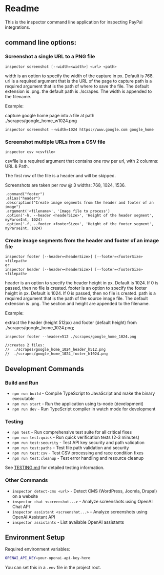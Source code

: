 # Readme

This is the inspector command line application for inspecting PayPal integrations.

## command line options:
### Screenshot a single URL to a PNG file
```
inspector screenshot [--width=<width>] <url> <path>
```

width is an option to specify the width of the capture in px. Default is 768.
url is a required argument that is the URL of the page to capture
path is a required argument that is the path of where to save the file. The default extension is .png. the default path is ./scrapes. The width is appended to the filename. 

Example:

capture google home page into a file at path ./scrapes/google_home_w1024.png
```
inspector screenshot --width=1024 https://www.google.com google_home
```

### Screenshot multiple URLs from a CSV file
```
inspector csv <csvfile>
```

csvfile is a required argument that contains one row per url, with 2 columns: URL & Path.

The first row of the file is a header and will be skipped.

Screenshots are taken per row @ 3 widths: 768, 1024, 1536.

    .command("footer")
    .alias("header")
    .description("Create image segments from the header and footer of an image")
    .argument('<filename>', 'Image file to process')
    .option('-h, --header <headerSize>', 'Height of the header segment', myParseInt, 1024)
    .option('-f, --footer <footerSize>', 'Height of the footer segment', myParseInt, 1024)


### Create image segments from the header and footer of an image file
```
inspector footer [--header=<headerSize>] [--footer=<footerSize> <filepath>
or
inspector header [--header=<headerSize>] [--footer=<footerSize> <filepath>

```

header is an option to specify the header height in px. Default is 1024. If 0 is passed, then no file is created.
footer is an option to specify the footer height in px. Default is 1024. If 0 is passed, then no file is created.
path is a required argument that is the path of the source image file. The default extension is .png.
The section and height are appended to the filename. 

Example:

extract the header (height 512px) and footer (default height) from ./scrapes/google_home_1024.png; 

```
inspector footer --header=512 ./scrapes/google_home_1024.png

//creates 2 files:
//  ./scrapes/google_home_1024_header_h512.png
//  ./scrapes/google_home_1024_footer_h1024.png
```

## Development Commands

### Build and Run
- `npm run build` - Compile TypeScript to JavaScript and make the binary executable
- `npm run start` - Run the application using ts-node (development)
- `npm run dev` - Run TypeScript compiler in watch mode for development

### Testing
- `npm test` - Run comprehensive test suite for all critical fixes
- `npm run test:quick` - Run quick verification tests (2-3 minutes)
- `npm run test:security` - Test API key security and path validation
- `npm run test:paths` - Test file path validation and security
- `npm run test:csv` - Test CSV processing and race condition fixes
- `npm run test:cleanup` - Test error handling and resource cleanup

See [TESTING.md](TESTING.md) for detailed testing information.

### Other Commands
- `inspector detect-cms <url>` - Detect CMS (WordPress, Joomla, Drupal) on a website
- `inspector chat <screenshot...>` - Analyze screenshots using OpenAI Chat API
- `inspector assistant <screenshot...>` - Analyze screenshots using OpenAI Assistant API
- `inspector assistants` - List available OpenAI assistants

## Environment Setup

Required environment variables:
```bash
OPENAI_API_KEY=your-openai-api-key-here
```

You can set this in a `.env` file in the project root.


